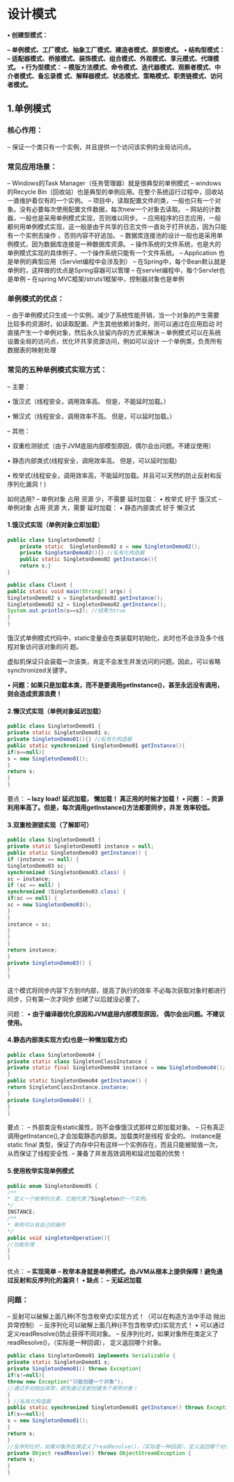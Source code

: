 # 设计模式

**• 创建型模式：**

**– 单例模式、工厂模式、抽象工厂模式、建造者模式、原型模式。**
**• 结构型模式：**
**– 适配器模式、桥接模式、装饰模式、组合模式、外观模式、享元模式、代理模**
**式。**
**• 行为型模式：**
**– 模版方法模式、命令模式、迭代器模式、观察者模式、中介者模式、备忘录模**
**式、解释器模式、状态模式、策略模式、职责链模式、访问者模式。**



## 1.单例模式

### 核心作用：

– 保证一个类只有一个实例，并且提供一个访问该实例的全局访问点。

### 常见应用场景：

– Windows的Task Manager（任务管理器）就是很典型的单例模式
– windows的Recycle Bin（回收站）也是典型的单例应用。在整个系统运行过程中，回收站一直维护着仅有的一个实例。
– 项目中，读取配置文件的类，一般也只有一个对象。没有必要每次使用配置文件数据，每次new一个对象去读取。
– 网站的计数器，一般也是采用单例模式实现，否则难以同步。
– 应用程序的日志应用，一般都何用单例模式实现，这一般是由于共享的日志文件一直处于打开状态，因为只能有一个实例去操作
，否则内容不好追加。
– 数据库连接池的设计一般也是采用单例模式，因为数据库连接是一种数据库资源。
– 操作系统的文件系统，也是大的单例模式实现的具体例子，一个操作系统只能有一个文件系统。
– Application 也是单例的典型应用（Servlet编程中会涉及到）
– 在Spring中，每个Bean默认就是单例的，这样做的优点是Spring容器可以管理
– 在servlet编程中，每个Servlet也是单例
– 在spring MVC框架/struts1框架中，控制器对象也是单例

### 单例模式的优点：

– 由于单例模式只生成一个实例，减少了系统性能开销，当一个对象的产生需要
比较多的资源时，如读取配置、产生其他依赖对象时，则可以通过在应用启动
时直接产生一个单例对象，然后永久驻留内存的方式来解决
– 单例模式可以在系统设置全局的访问点，优化环共享资源访问，例如可以设计
一个单例类，负责所有数据表的映射处理

###  常见的五种单例模式实现方式：

– 主要：

• 饿汉式（线程安全，调用效率高。 但是，不能延时加载。）

• 懒汉式（线程安全，调用效率不高。 但是，可以延时加载。）

– 其他：

• 双重检测锁式（由于JVM底层内部模型原因，偶尔会出问题。不建议使用）

• 静态内部类式(线程安全，调用效率高。 但是，可以延时加载)

• 枚举式(线程安全，调用效率高，不能延时加载。并且可以天然的防止反射和反序列化漏洞！)

如何选用?
– 单例对象 占用 资源 少，不需要 延时加载：
• 枚举式 好于 饿汉式
– 单例对象 占用 资源 大，需要 延时加载：
• 静态内部类式 好于 懒汉式

#### 1.饿汉式实现（单例对象立即加载）

```java
public class SingletonDemo02 {
	private static  SingletonDemo02 s = new SingletonDemo02();
	private SingletonDemo02(){} //私有化构造器
	public static SingletonDemo02 getInstance(){
	return s;}
}

public class Client {
public static void main(String[] args) {
SingletonDemo02 s = SingletonDemo02.getInstance();
SingletonDemo02 s2 = SingletonDemo02.getInstance();
System.out.println(s==s2); //结果为true
}
}

```

饿汉式单例模式代码中，static变量会在类装载时初始化，此时也不会涉及多个线程对象访问该对象的问
题。

虚拟机保证只会装载一次该类，肯定不会发生并发访问的问题。因此，可以省略synchronized关键字。

• **问题：如果只是加载本类，而不是要调用getInstance()，甚至永远没有调用，则会造成资源浪费！**



#### 2.懒汉式实现（单例对象延迟加载）

```java
public class SingletonDemo01 {
private static SingletonDemo01 s;
private SingletonDemo01(){} //私有化构造器
public static synchronized SingletonDemo01 getInstance(){
if(s==null){
s = new SingletonDemo01();
}
return s;
}
}
```

要点：
**– lazy load! 延迟加载， 懒加载！ 真正用的时候才加载！**
**• 问题：**
**– 资源利用率高了。但是，每次调用getInstance()方法都要同步，并发**
**效率较低。**



#### 3.双重检测锁实现（了解即可）

```java
public class SingletonDemo03 {
private static SingletonDemo03 instance = null;
public static SingletonDemo03 getInstance() {
if (instance == null) {
SingletonDemo03 sc;
synchronized (SingletonDemo03.class) {
sc = instance;
if (sc == null) {
synchronized (SingletonDemo03.class) {
if(sc == null) {
sc = new SingletonDemo03();
}
}
instance = sc;
}
}
}
return instance;
}
private SingletonDemo03() {
}
}
```



这个模式将同步内容下方到if内部，提高了执行的效率
不必每次获取对象时都进行同步，只有第一次才同步
创建了以后就没必要了。

问题：
• **由于编译器优化原因和JVM底层内部模型原因，**
**偶尔会出问题。不建议使用。**



#### 4.静态内部类实现方式(也是一种懒加载方式)

```java
public class SingletonDemo04 {
private static class SingletonClassInstance {
private static final SingletonDemo04 instance = new SingletonDemo04();
}
public static SingletonDemo04 getInstance() {
return SingletonClassInstance.instance;
}
private SingletonDemo04() {
}
}
```



要点：
– 外部类没有static属性，则不会像饿汉式那样立即加载对象。
– 只有真正调用getInstance(),才会加载静态内部类。加载类时是线程 安全的。 instance是static final
类型，保证了内存中只有这样一个实例存在，而且只能被赋值一次，从而保证了线程安全性. – 兼备了并发高效调用和延迟加载的优势！



#### 5.使用枚举实现单例模式

```java
public enum SingletonDemo05 {
/**
* 定义一个枚举的元素，它就代表了Singleton的一个实例。
*/
INSTANCE;
/**
* 单例可以有自己的操作
*/
public void singletonOperation(){
//功能处理
}
}
```

优点：
**– 实现简单**
**– 枚举本身就是单例模式。由JVM从根本上提供保障！避免通过反射和反序列化的漏洞！**
**• 缺点：**
**– 无延迟加载**

### 问题：

– 反射可以破解上面几种(不包含枚举式)实现方式！（可以在构造方法中手动
抛出异常控制）
– 反序列化可以破解上面几种((不包含枚举式))实现方式！
• 可以通过定义readResolve()防止获得不同对象。
– 反序列化时，如果对象所在类定义了readResolve()，（实际是一种回调），
定义返回哪个对象。

```java
public class SingletonDemo01 implements Serializable {
private static SingletonDemo01 s;
private SingletonDemo01() throws Exception{
if(s!=null){
throw new Exception("只能创建一个对象");
//通过手动抛出异常，避免通过反射创建多个单例对象！
}
} //私有化构造器
public static synchronized SingletonDemo01 getInstance() throws Exception{
if(s==null){
s = new SingletonDemo01();
}
return s;
}
//反序列化时，如果对象所在类定义了readResolve()，（实际是一种回调），定义返回哪个对象。
private Object readResolve() throws ObjectStreamException {
return s;
}
}
```

